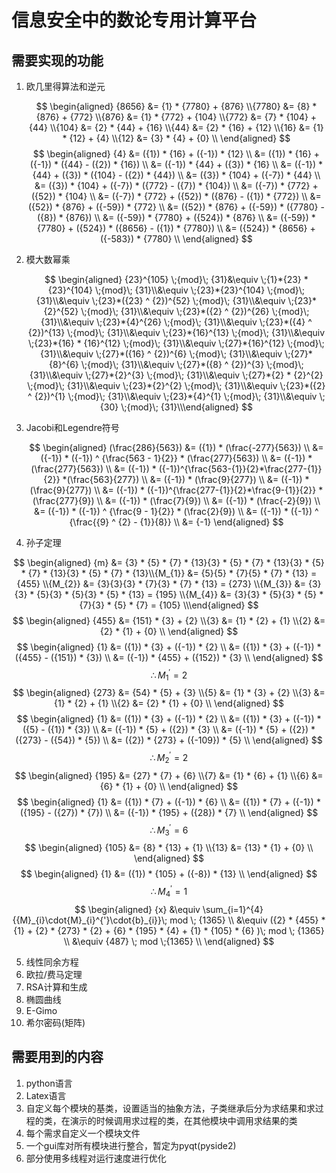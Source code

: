 # 信息安全中的数论专用计算平台

## 需要实现的功能

1. 欧几里得算法和逆元

   $$ \begin{aligned} {8656} &= {1} * {7780} + {876} \\{7780} &= {8} * {876} + {772} \\{876} &= {1} * {772} + {104} \\{772} &= {7} * {104} + {44} \\{104} &= {2} * {44} + {16} \\{44} &= {2} * {16} + {12} \\{16} &= {1} * {12} + {4} \\{12} &= {3} * {4} + {0} \\ \end{aligned} $$ $$ \begin{aligned} {4} &= ({1}) * {16} + ({-1}) * {12} \\ &= ({1}) * {16} + ({-1}) * ({44} - ({2}) * {16}) \\ &= ({-1}) * {44} + ({3}) * {16} \\ &= ({-1}) * {44} + ({3}) * ({104} - ({2}) * {44}) \\ &= ({3}) * {104} + ({-7}) * {44} \\ &= ({3}) * {104} + ({-7}) * ({772} - ({7}) * {104}) \\ &= ({-7}) * {772} + ({52}) * {104} \\ &= ({-7}) * {772} + ({52}) * ({876} - ({1}) * {772}) \\ &= ({52}) * {876} + ({-59}) * {772} \\ &= ({52}) * {876} + ({-59}) * ({7780} - ({8}) * {876}) \\ &= ({-59}) * {7780} + ({524}) * {876} \\ &= ({-59}) * {7780} + ({524}) * ({8656} - ({1}) * {7780}) \\ &= ({524}) * {8656} + ({-583}) * {7780} \\ \end{aligned} $$

2. 模大数幂乘

   $$ \begin{aligned} {23}^{105} \;{mod}\; {31}&\equiv \;{1}*{23} * {23}^{104} \;{mod}\; {31}\\&\equiv \;{23}*{23}^{104} \;{mod}\; {31}\\&\equiv \;{23}*({23} ^ {2})^{52} \;{mod}\; {31}\\&\equiv \;{23}*{2}^{52} \;{mod}\; {31}\\&\equiv \;{23}*({2} ^ {2})^{26} \;{mod}\; {31}\\&\equiv \;{23}*{4}^{26} \;{mod}\; {31}\\&\equiv \;{23}*({4} ^ {2})^{13} \;{mod}\; {31}\\&\equiv \;{23}*{16}^{13} \;{mod}\; {31}\\&\equiv \;{23}*{16} * {16}^{12} \;{mod}\; {31}\\&\equiv \;{27}*{16}^{12} \;{mod}\; {31}\\&\equiv \;{27}*({16} ^ {2})^{6} \;{mod}\; {31}\\&\equiv \;{27}*{8}^{6} \;{mod}\; {31}\\&\equiv \;{27}*({8} ^ {2})^{3} \;{mod}\; {31}\\&\equiv \;{27}*{2}^{3} \;{mod}\; {31}\\&\equiv \;{27}*{2} * {2}^{2} \;{mod}\; {31}\\&\equiv \;{23}*{2}^{2} \;{mod}\; {31}\\&\equiv \;{23}*({2} ^ {2})^{1} \;{mod}\; {31}\\&\equiv \;{23}*{4}^{1} \;{mod}\; {31}\\&\equiv \; {30} \;{mod}\; {31}\\\end{aligned} $$

3. Jacobi和Legendre符号

   $$ \begin{aligned} (\frac{286}{563}) &= ({1}) * (\frac{-277}{563}) \\  &= ({-1}) * ({-1}) ^ {\frac{563 - 1}{2}} * (\frac{277}{563}) \\ &= ({-1}) * (\frac{277}{563}) \\ &= ({-1}) * ({-1})^{\frac{563-{1}}{2}*\frac{277-{1}}{2}} *(\frac{563}{277}) \\ &= ({-1}) * (\frac{9}{277}) \\ &= ({-1}) * (\frac{9}{277}) \\ &= ({-1}) * ({-1})^{\frac{277-{1}}{2}*\frac{9-{1}}{2}} *(\frac{277}{9}) \\ &= ({-1}) * (\frac{7}{9}) \\  &= ({-1}) * (\frac{-2}{9}) \\  &= ({-1}) * ({-1}) ^ {\frac{9 - 1}{2}} * (\frac{2}{9}) \\  &= ({-1}) * ({-1}) ^ {\frac{{9} ^ {2} - {1}}{8}}  \\  &= {-1} \end{aligned} $$

4. 孙子定理

  $$ \begin{aligned} {m} &= {3} * {5} * {7} * {13}{3} * {5} * {7} * {13}{3} * {5} * {7} * {13}{3} * {5} * {7} * {13}\\{M_{1}} &= {5}{5} * {7}{5} * {7} * {13} = {455} \\{M_{2}} &= {3}{3}{3} * {7}{3} * {7} * {13} = {273} \\{M_{3}} &= {3}{3} * {5}{3} * {5}{3} * {5} * {13} = {195} \\{M_{4}} &= {3}{3} * {5}{3} * {5} * {7}{3} * {5} * {7} = {105} \\\end{aligned} $$$$ \begin{aligned} {455} &= {151} * {3} + {2} \\{3} &= {1} * {2} + {1} \\{2} &= {2} * {1} + {0} \\ \end{aligned} $$ $$ \begin{aligned} {1} &= ({1}) * {3} + ({-1}) * {2} \\ &= ({1}) * {3} + ({-1}) * ({455} - ({151}) * {3}) \\ &= ({-1}) * {455} + ({152}) * {3} \\ \end{aligned} $$$$ \therefore M_{1}^{'} = {2} $$$$ \begin{aligned} {273} &= {54} * {5} + {3} \\{5} &= {1} * {3} + {2} \\{3} &= {1} * {2} + {1} \\{2} &= {2} * {1} + {0} \\ \end{aligned} $$ $$ \begin{aligned} {1} &= ({1}) * {3} + ({-1}) * {2} \\ &= ({1}) * {3} + ({-1}) * ({5} - ({1}) * {3}) \\ &= ({-1}) * {5} + ({2}) * {3} \\ &= ({-1}) * {5} + ({2}) * ({273} - ({54}) * {5}) \\ &= ({2}) * {273} + ({-109}) * {5} \\ \end{aligned} $$$$ \therefore M_{2}^{'} = {2} $$$$ \begin{aligned} {195} &= {27} * {7} + {6} \\{7} &= {1} * {6} + {1} \\{6} &= {6} * {1} + {0} \\ \end{aligned} $$ $$ \begin{aligned} {1} &= ({1}) * {7} + ({-1}) * {6} \\ &= ({1}) * {7} + ({-1}) * ({195} - ({27}) * {7}) \\ &= ({-1}) * {195} + ({28}) * {7} \\ \end{aligned} $$$$ \therefore M_{3}^{'} = {6} $$$$ \begin{aligned} {105} &= {8} * {13} + {1} \\{13} &= {13} * {1} + {0} \\ \end{aligned} $$ $$ \begin{aligned} {1} &= ({1}) * {105} + ({-8}) * {13} \\ \end{aligned} $$$$ \therefore M_{4}^{'} = {1} $$$$ \begin{aligned} {x} &\equiv \sum_{i=1}^{4} {{M}_{i}\cdot{M}_{i}^{'}\cdot{b}_{i}}\; mod \; {1365} \\ &\equiv ({2} * {455} * {1}  + {2} * {273} * {2}  + {6} * {195} * {4}  + {1} * {105} * {6} )\; mod \; {1365} \\ &\equiv {487} \; mod \;{1365} \\ \end{aligned} $$

5. 线性同余方程
6. 欧拉/费马定理
7. RSA计算和生成
8. 椭圆曲线
9. E-Gimo
10. 希尔密码(矩阵)

## 需要用到的内容

1. python语言
2. Latex语言
3. 自定义每个模块的基类，设置适当的抽象方法，子类继承后分为求结果和求过程的类，在演示的时候调用求过程的类，在其他模块中调用求结果的类
4. 每个需求自定义一个模块文件
5. 一个gui库对所有模块进行整合，暂定为pyqt(pyside2)
6. 部分使用多线程对运行速度进行优化
